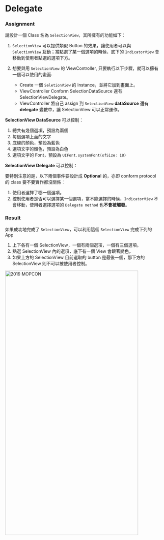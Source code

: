# Delegate

### Assignment
請設計一個 Class 名為 `SelectionView`，其所擁有的功能如下：

1. `SelectionView` 可以提供類似 Button 的效果，讓使用者可以與 `SelectionView` 互動；當點選了某一個選項的時候，底下的 `IndicatorView` 會移動到使用者點選的選項下方。

2. 想要與用 `SelectionView` 的 ViewController, 只要執行以下步驟，就可以擁有一個可以使用的畫面:
   * Create 一個 `SeletionView` 的 Instance，並將它加到畫面上。
   * ViewController Conform SelectionDataSource 還有 SelectionViewDelegate。
   * ViewController 將自己 assign 到 `SelectionView` **dataSource** 還有 **delegate** 變數中，讓 SelectionView 可以正常運作。

**SelectionView DataSource** 可以控制：

1. 總共有幾個選項，預設為兩個
2. 每個選項上面的文字
3. 底線的顏色，預設為藍色
4. 選項文字的顏色，預設為白色
5. 選項文字的 Font，預設為 `UIFont.systemFont(ofSize: 18)`

**SelectionView Delegate** 可以控制：

要特別注意的是，以下兩個事件要設計成 **Optional** 的，亦即 conform protocol 的 class 要不要實作都沒關係：

1. 使用者選擇了哪一個選項。
2. 控制使用者是否可以選擇某一個選項，當不能選擇的時候，`IndicatorView` 不會移動，使用者選擇選項的 `Delegate method` 也**不會被觸發**。

### Result

如果成功地完成了 `SelectionView`，可以利用這個 `SelectionView` 完成下列的 App

1. 上下各有一個 SelectionView，一個有兩個選項，一個有三個選項。
2. 點選 SelectionView 內的選項，底下有一個 View 會跟著變色。
3. 如果上方的 SelectionView 目前選取的 button 是最後一個，那下方的 SelectionView 則不可以被使用者控制。

<img src="https://github.com/Wuchiwei/iOS/blob/master/Delegate/images/DelegatePractice.gif" alt="2019 MOPCON" width="433" height="860">